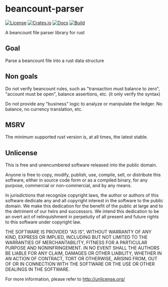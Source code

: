 # beancount-parser

[![License](https://img.shields.io/badge/license-Unlicense%20OR%20MIT-green)](#License)
[![Crates.io](https://img.shields.io/crates/v/beancount-parser)](https://crates.io/crates/beancount-parser)
[![Docs](https://docs.rs/beancount-parser/badge.svg)](https://docs.rs/beancount-parser)
[![Build](https://img.shields.io/github/workflow/status/jcornaz/beancount-parser/build)](https://github.com/jcornaz/beancount-parser/actions/workflows/build.yml)

A beancount file parser library for rust

## Goal

Parse a beancount file into a rust data structure

## Non goals

Do not verify beancount rules, such as "transaction must balance to zero", "account must be open", balance assertions, etc. (it only verify the syntax)

Do not provide any "business" logic to analyze or manipulate the ledger. No balance, no currency translation, etc.

## MSRV

The minimum supported rust version is, at all times, the latest stable.

## Unlicense

This is free and unencumbered software released into the public domain.

Anyone is free to copy, modify, publish, use, compile, sell, or
distribute this software, either in source code form or as a compiled
binary, for any purpose, commercial or non-commercial, and by any
means.

In jurisdictions that recognize copyright laws, the author or authors
of this software dedicate any and all copyright interest in the
software to the public domain. We make this dedication for the benefit
of the public at large and to the detriment of our heirs and
successors. We intend this dedication to be an overt act of
relinquishment in perpetuity of all present and future rights to this
software under copyright law.

THE SOFTWARE IS PROVIDED "AS IS", WITHOUT WARRANTY OF ANY KIND,
EXPRESS OR IMPLIED, INCLUDING BUT NOT LIMITED TO THE WARRANTIES OF
MERCHANTABILITY, FITNESS FOR A PARTICULAR PURPOSE AND NONINFRINGEMENT.
IN NO EVENT SHALL THE AUTHORS BE LIABLE FOR ANY CLAIM, DAMAGES OR
OTHER LIABILITY, WHETHER IN AN ACTION OF CONTRACT, TORT OR OTHERWISE,
ARISING FROM, OUT OF OR IN CONNECTION WITH THE SOFTWARE OR THE USE OR
OTHER DEALINGS IN THE SOFTWARE.

For more information, please refer to <http://unlicense.org/>
